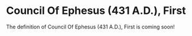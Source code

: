 # Council Of Ephesus (431 A.D.), First

The definition of Council Of Ephesus (431 A.D.), First is coming soon!

